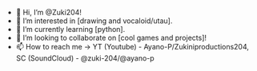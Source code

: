 - 👋 Hi, I’m @Zuki204!
- 👀 I’m interested in [drawing and vocaloid/utau].
- 🌱 I’m currently learning [python].
- 💞️ I’m looking to collaborate on [cool games and projects]!
- 📫 How to reach me -> 
YT (Youtube) - Ayano-P/Zukiniproductions204,
SC (SoundCloud) - @zuki-204/@ayano-p
<!---
Zuki204/Zuki204 is a ✨ special ✨ repository because its `README.md` (this file) appears on your GitHub profile.
You can click the Preview link to take a look at your changes.
--->
